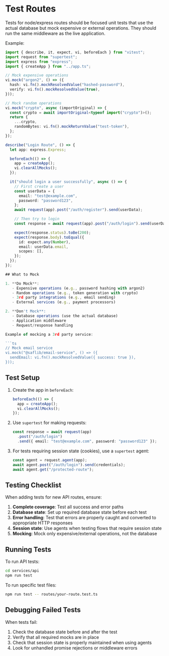 # Test Routes

Tests for node/express routes should be focused unit tests that use the actual database but mock expensive or external operations. They should run the same middleware as the live application.

Example:

````ts
import { describe, it, expect, vi, beforeEach } from "vitest";
import request from "supertest";
import express from "express";
import { createApp } from "../app.ts";

// Mock expensive operations
vi.mock("argon2", () => ({
  hash: vi.fn().mockResolvedValue("hashed-password"),
  verify: vi.fn().mockResolvedValue(true),
}));

// Mock random operations
vi.mock("crypto", async (importOriginal) => {
  const crypto = await importOriginal<typeof import("crypto")>();
  return {
    ...crypto,
    randomBytes: vi.fn().mockReturnValue("test-token"),
  };
});

describe("Login Route", () => {
  let app: express.Express;

  beforeEach(() => {
    app = createApp();
    vi.clearAllMocks();
  });

  it("should login a user successfully", async () => {
    // First create a user
    const userData = {
      email: "test@example.com",
      password: "password123",
    };
    await request(app).post("/auth/register").send(userData);

    // Then try to login
    const response = await request(app).post("/auth/login").send(userData);

    expect(response.status).toBe(200);
    expect(response.body).toEqual({
      id: expect.any(Number),
      email: userData.email,
      scopes: [],
    });
  });
});

## What to Mock

1. **Do Mock**:
   - Expensive operations (e.g., password hashing with argon2)
   - Random operations (e.g., token generation with crypto)
   - 3rd party integrations (e.g., email sending)
   - External services (e.g., payment processors)

2. **Don't Mock**:
   - Database operations (use the actual database)
   - Application middleware
   - Request/response handling

Example of mocking a 3rd party service:

```ts
// Mock email service
vi.mock("@saflib/email-service", () => ({
  sendEmail: vi.fn().mockResolvedValue({ success: true }),
}));
````

## Test Setup

1. Create the app in `beforeEach`:

   ```ts
   beforeEach(() => {
     app = createApp();
     vi.clearAllMocks();
   });
   ```

2. Use `supertest` for making requests:

   ```ts
   const response = await request(app)
     .post("/auth/login")
     .send({ email: "test@example.com", password: "password123" });
   ```

3. For tests requiring session state (cookies), use a `supertest` agent:
   ```ts
   const agent = request.agent(app);
   await agent.post("/auth/login").send(credentials);
   await agent.get("/protected-route");
   ```

## Testing Checklist

When adding tests for new API routes, ensure:

1. **Complete coverage**: Test all success and error paths
2. **Database state**: Set up required database state before each test
3. **Error handling**: Test that errors are properly caught and converted to appropriate HTTP responses
4. **Session state**: Use agents when testing flows that require session state
5. **Mocking**: Mock only expensive/external operations, not the database

## Running Tests

To run API tests:

```bash
cd services/api
npm run test
```

To run specific test files:

```bash
npm run test -- routes/your-route.test.ts
```

## Debugging Failed Tests

When tests fail:

1. Check the database state before and after the test
2. Verify that all required mocks are in place
3. Check that session state is properly maintained when using agents
4. Look for unhandled promise rejections or middleware errors
